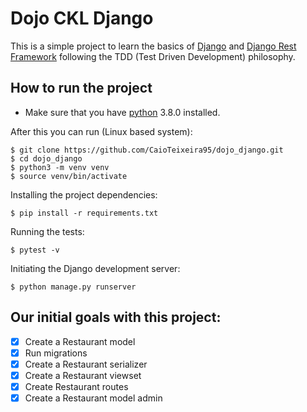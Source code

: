 # Dojo CKL Django

This is a simple project to learn the basics of [Django](https://www.djangoproject.com/) and [Django Rest Framework](https://www.django-rest-framework.org/) following the TDD (Test Driven Development) philosophy.

## How to run the project

- Make sure that you have [python](https://www.python.org/) 3.8.0 installed.

After this you can run (Linux based system):

```shell
$ git clone https://github.com/CaioTeixeira95/dojo_django.git
$ cd dojo_django
$ python3 -m venv venv
$ source venv/bin/activate
```

Installing the project dependencies:

```shell
$ pip install -r requirements.txt
```

Running the tests:

```shell
$ pytest -v
```

Initiating the Django development server:

```shell
$ python manage.py runserver
```

## Our initial goals with this project:

- [x] Create a Restaurant model
- [x] Run migrations
- [x] Create a Restaurant serializer
- [x] Create a Restaurant viewset
- [x] Create Restaurant routes
- [x] Create a Restaurant model admin
